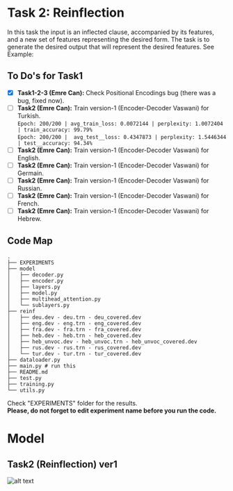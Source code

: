 # Task 2: Reinflection
In this task the input is an inflected clause, accompanied by its features, and a new set of features representing the desired form. The task is to generate the desired output that will represent the desired features. See Example:


## To Do's for Task1
- [x] **Task1-2-3 (Emre Can):** Check Positional Encodings bug (there was a bug, fixed now).
- [ ] **Task2 (Emre Can):** Train version-1 (Encoder-Decoder Vaswani) for Turkish.<br>
`Epoch: 200/200 | avg_train_loss: 0.0072144 | perplexity: 1.0072404 | train_accuracy: 99.79%`<br>
`Epoch: 200/200 |  avg_test__loss: 0.4347873 | perplexity: 1.5446344 | test__accuracy: 94.34%`
- [ ] **Task2 (Emre Can):** Train version-1 (Encoder-Decoder Vaswani) for English.
- [ ] **Task2 (Emre Can):** Train version-1 (Encoder-Decoder Vaswani) for Germain.
- [ ] **Task2 (Emre Can):** Train version-1 (Encoder-Decoder Vaswani) for Russian.
- [ ] **Task2 (Emre Can):** Train version-1 (Encoder-Decoder Vaswani) for French.
- [ ] **Task2 (Emre Can):** Train version-1 (Encoder-Decoder Vaswani) for Hebrew.

## Code Map
```
.
├── EXPERIMENTS
├── model
│   ├── decoder.py
│   ├── encoder.py
│   ├── layers.py
│   ├── model.py
│   ├── multihead_attention.py
│   └── sublayers.py
├── reinf
│   ├── deu.dev - deu.trn - deu_covered.dev
│   ├── eng.dev - eng.trn - eng_covered.dev
│   ├── fra.dev - fra.trn - fra_covered.dev
│   ├── heb.dev - heb.trn - heb_covered.dev
│   ├── heb_unvoc.dev - heb_unvoc.trn - heb_unvoc_covered.dev
│   ├── rus.dev - rus.trn - rus_covered.dev
│   └── tur.dev - tur.trn - tur_covered.dev
├── dataloader.py
├── main.py # run this
├── README.md
├── test.py
├── training.py
└── utils.py
```

Check "EXPERIMENTS" folder for the results.<br/>
**Please, do not forget to edit experiment name before you run the code.**

# Model
## Task2 (Reinflection) ver1
![alt text](https://github.com/ecacikgoz97/competation/blob/main/figures/t2_ver1.png)
